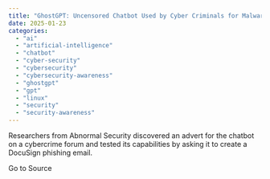 ```yaml
---
title: "GhostGPT: Uncensored Chatbot Used by Cyber Criminals for Malware Creation, Scams"
date: 2025-01-23
categories: 
  - "ai"
  - "artificial-intelligence"
  - "chatbot"
  - "cyber-security"
  - "cybersecurity"
  - "cybersecurity-awareness"
  - "ghostgpt"
  - "gpt"
  - "linux"
  - "security"
  - "security-awareness"
---
```


Researchers from Abnormal Security discovered an advert for the chatbot on a cybercrime forum and tested its capabilities by asking it to create a DocuSign phishing email.

Go to Source
